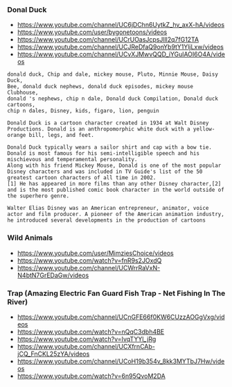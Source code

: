 ### Donal Duck
* https://www.youtube.com/channel/UC6jDChn6UytkZ_hv_axX-hA/videos
* https://www.youtube.com/user/bygonetoons/videos
* https://www.youtube.com/channel/UCrUOasJcpsJlll2q7fG12TA
* https://www.youtube.com/channel/UCJReDfaQ9onYb9tY1YljLxw/videos
* https://www.youtube.com/channel/UCvXJMwvQQD_iYGulAOI6O4A/videos

```
donald duck, Chip and dale, mickey mouse, Pluto, Minnie Mouse, Daisy Duck, 
Bee, donald duck nephews, donald duck episodes, mickey mouse Clubhouse, 
donald 's nephews, chip n dale, Donald duck Compilation, Donald duck cartoons, 
chip n dales, Disney, kids, figaro, lion, penguin
```

```
Donald Duck is a cartoon character created in 1934 at Walt Disney Productions. Donald is an anthropomorphic white duck with a yellow-orange bill, legs, and feet.

Donald Duck typically wears a sailor shirt and cap with a bow tie. Donald is most famous for his semi-intelligible speech and his mischievous and temperamental personality. 
Along with his friend Mickey Mouse, Donald is one of the most popular Disney characters and was included in TV Guide's list of the 50 greatest cartoon characters of all time in 2002.
[1] He has appeared in more films than any other Disney character,[2] and is the most published comic book character in the world outside of the superhero genre.

Walter Elias Disney was an American entrepreneur, animator, voice actor and film producer. A pioneer of the American animation industry, he introduced several developments in the production of cartoons
```

### Wild Animals
* https://www.youtube.com/user/MimziesChoice/videos
* https://www.youtube.com/watch?v=fnR9s2JOxdQ
* https://www.youtube.com/channel/UCWrrRaVxN-N4btN7GrEDaGw/videos

### Trap (Amazing Electric Fan Guard Fish Trap - Net Fishing In The River)
* https://www.youtube.com/channel/UCnGFE66f0KW6CUzzAOGgVxg/videos
* https://www.youtube.com/watch?v=nQqC3dbh4BE
* https://www.youtube.com/watch?v=IvqTYYl_jRg
* https://www.youtube.com/channel/UCXfrnCAb-jCQ_FnCKL25zYA/videos
* https://www.youtube.com/channel/UCoH19b354v_8kk3MYTbJ7Hw/videos
* https://www.youtube.com/watch?v=6n95QvoM2DA


